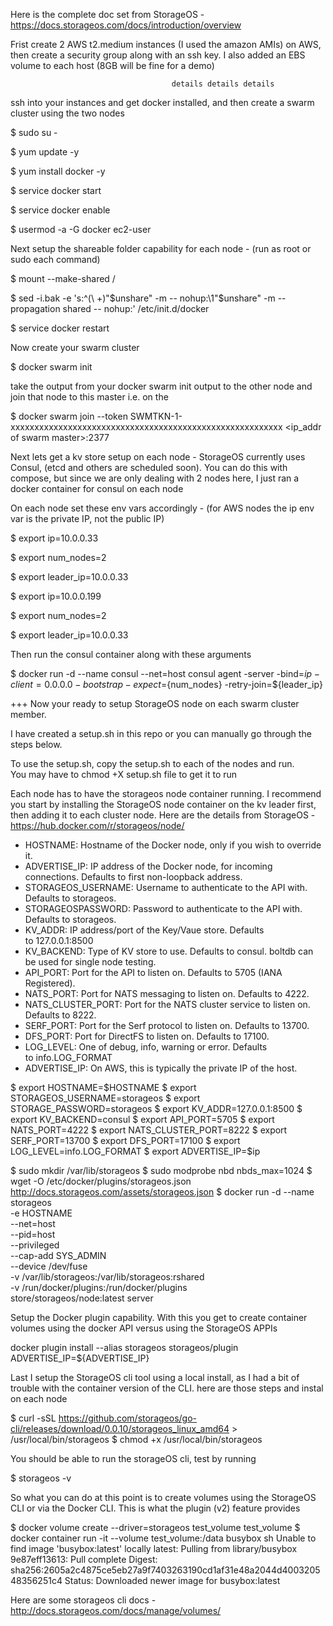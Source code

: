 Here is the complete doc set from StorageOS - https://docs.storageos.com/docs/introduction/overview

Frist create 2 AWS t2.medium instances (I used the amazon AMIs) on AWS,  then create a security group along with an ssh key.  I also added an EBS volume to each host (8GB will be fine for a demo)

                                        details details details

ssh into your instances and get docker installed, and then create a swarm cluster using the two nodes

$ sudo su -

$ yum update -y

$ yum install docker -y

$ service docker start 

$ service docker enable 

$ usermod -a -G docker ec2-user


Next setup the shareable folder capability for each node - (run as root or sudo each command)

$ mount --make-shared /

$ sed -i.bak -e  's:^\(\ \+\)"$unshare" -m -- nohup:\1"$unshare" -m --propagation shared -- nohup:'  /etc/init.d/docker

$ service docker restart

Now create your swarm cluster

$ docker swarm init

take the output from your docker swarm init output to the other node and join that node to this master
i.e.  on the

$ docker swarm join     --token SWMTKN-1-xxxxxxxxxxxxxxxxxxxxxxxxxxxxxxxxxxxxxxxxxxxxxxxxxxxxxxxxx     <ip_addr of swarm master>:2377


Next lets get a kv store setup on each node - StorageOS currently uses Consul, (etcd and others are scheduled soon).   You can do this with compose, but since we are only dealing with 2 nodes here, I just ran a docker container for consul on each node

On each node set these env vars accordingly - (for AWS nodes the ip env var is the private IP, not the public IP)

$ export ip=10.0.0.33

$ export num_nodes=2

$ export leader_ip=10.0.0.33

$ export ip=10.0.0.199

$ export num_nodes=2

$ export leader_ip=10.0.0.33

Then run the consul container along with these arguments

$ docker run -d --name consul --net=host consul agent -server -bind=${ip} -client=0.0.0.0 -bootstrap-expect=${num_nodes} -retry-join=${leader_ip}

+++
Now your ready to setup StorageOS node on each swarm cluster member.  

I have created a setup.sh in this repo or you can manually go through the steps below.  

To use the setup.sh, copy the setup.sh to each of the nodes and run.  
You may have to chmod +X setup.sh file to get it to run 

Each node has to have the storageos node container running.  I recommend you start by installing the StorageOS node container on the kv leader first, then adding it to each cluster node.  Here are the details from StorageOS - https://hub.docker.com/r/storageos/node/


* HOSTNAME: Hostname of the Docker node, only if you wish to override it.
* ADVERTISE_IP: IP address of the Docker node, for incoming connections. Defaults to first non-loopback address.
* STORAGEOS_USERNAME: Username to authenticate to the API with. Defaults to storageos.
* STORAGEOSPASSWORD: Password to authenticate to the API with. Defaults to storageos.
* KV_ADDR: IP address/port of the Key/Vaue store. Defaults to 127.0.0.1:8500
* KV_BACKEND: Type of KV store to use. Defaults to consul. boltdb can be used for single node testing.
* API_PORT: Port for the API to listen on. Defaults to 5705 (IANA Registered).
* NATS_PORT: Port for NATS messaging to listen on. Defaults to 4222.
* NATS_CLUSTER_PORT: Port for the NATS cluster service to listen on. Defaults to 8222.
* SERF_PORT: Port for the Serf protocol to listen on. Defaults to 13700.
* DFS_PORT: Port for DirectFS to listen on. Defaults to 17100.
* LOG_LEVEL: One of debug, info, warning or error. Defaults to info.LOG_FORMAT
* ADVERTISE_IP: On AWS, this is typically the private IP of the host. 

$ export HOSTNAME=$HOSTNAME
$ export STORAGEOS_USERNAME=storageos
$ export STORAGE_PASSWORD=storageos
$ export KV_ADDR=127.0.0.1:8500
$ export KV_BACKEND=consul
$ export API_PORT=5705
$ export NATS_PORT=4222
$ export NATS_CLUSTER_PORT=8222
$ export SERF_PORT=13700
$ export DFS_PORT=17100
$ export LOG_LEVEL=info.LOG_FORMAT
$ export ADVERTISE_IP=$ip

$ sudo mkdir /var/lib/storageos
$ sudo modprobe nbd nbds_max=1024
$ wget -O /etc/docker/plugins/storageos.json http://docs.storageos.com/assets/storageos.json
$ docker run -d --name storageos \
    -e HOSTNAME \
    --net=host \
    --pid=host \
    --privileged \
    --cap-add SYS_ADMIN \
    --device /dev/fuse \
    -v /var/lib/storageos:/var/lib/storageos:rshared \
    -v /run/docker/plugins:/run/docker/plugins \
    store/storageos/node:latest server


Setup the Docker plugin capability. With this you get to create container volumes using the docker API versus using the StorageOS APPIs

docker plugin install --alias storageos storageos/plugin ADVERTISE_IP=${ADVERTISE_IP}


Last I setup the StorageOS cli tool using a local install, as I had a bit of trouble with the container version of the CLI.  here are those steps and instal on each node


$ curl -sSL https://github.com/storageos/go-cli/releases/download/0.0.10/storageos_linux_amd64 > /usr/local/bin/storageos
$ chmod +x /usr/local/bin/storageos

You should be able to run the storageOS cli, test by running

$ storageos -v

So what you can do at this point is to create volumes using the StorageOS CLI or via the Docker CLI.  This is what the plugin (v2) feature provides

$ docker volume create --driver=storageos test_volume
test_volume
$ docker container run -it --volume test_volume:/data busybox sh
Unable to find image 'busybox:latest' locally
latest: Pulling from library/busybox
9e87eff13613: Pull complete 
Digest: sha256:2605a2c4875ce5eb27a9f7403263190cd1af31e48a2044d400320548356251c4
Status: Downloaded newer image for busybox:latest


Here are some storageos cli docs - http://docs.storageos.com/docs/manage/volumes/

